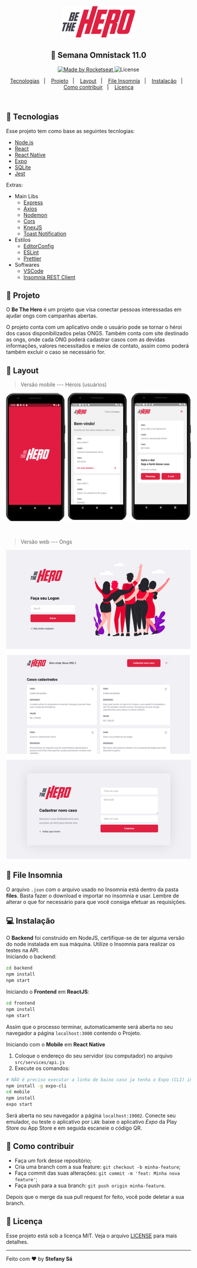 <h1 align="center">
    <img alt="Semana OmniStack" src="frontend/src/assets/logo.svg" width="200px" />
</h1>

<h2 align="center">
  🚀 Semana Omnistack 11.0
</h2>
<p align="center">
  <a href="https://rocketseat.com.br">
    <img alt="Made by Rocketseat" src="https://img.shields.io/badge/made%20by-Rocketseat-red">
  </a>
  <img alt="License" src="https://img.shields.io/badge/license-MIT-red">
</p>

<p align="center">
  <a href="#rocket-tecnologias">Tecnologias</a>&nbsp;&nbsp;&nbsp;|&nbsp;&nbsp;&nbsp;
  <a href="#pushpin-projeto">Projeto</a>&nbsp;&nbsp;&nbsp;|&nbsp;&nbsp;&nbsp;
  <a href="#art-layout">Layout</a>&nbsp;&nbsp;&nbsp;|&nbsp;&nbsp;&nbsp;
  <a href="#file_folder-file-insomnia">File Insomnia</a>&nbsp;&nbsp;&nbsp;|&nbsp;&nbsp;&nbsp;
  <a href="#computer-instalacao">Instalação</a>&nbsp;&nbsp;&nbsp;|&nbsp;&nbsp;&nbsp;
  <a href="#thinking-como-contribuir">Como contribuir</a>&nbsp;&nbsp;&nbsp;|&nbsp;&nbsp;&nbsp;
  <a href="#memo-licença">Licença</a>
</p>

<br>

## :rocket: Tecnologias

Esse projeto tem como base as seguintes tecnlogias:

- [Node.js](https://nodejs.org/en/)
- [React](https://reactjs.org)
- [React Native](https://facebook.github.io/react-native/)
- [Expo](https://expo.io/)
- [SQLite](https://www.sqlite.org/index.html)
- [Jest](https://jestjs.io/)

Extras:

- Main Libs
  - [Express](https://expressjs.com/pt-br/)
  - [Axios](https://github.com/axios/axios)
  - [Nodemon](https://nodemon.io/)
  - [Cors](https://www.npmjs.com/package/cors)
  - [KnexJS](http://knexjs.org/)
  - [Toast Notification](https://github.com/jossmac/react-toast-notifications)
- Estilos
  - [EditorConfig](https://editorconfig.org/)
  - [ESLint](https://eslint.org/)
  - [Prettier](https://prettier.io/)
- Softwares
  - [VSCode](https://code.visualstudio.com/)
  - [Insomnia REST Client](https://insomnia.rest/)

##  :pushpin: Projeto

O **Be The Hero** é um projeto que visa conectar pessoas interessadas em ajudar ongs com campanhas abertas. 

O projeto conta com um aplicativo onde o usuário pode se tornar o héroi dos casos disponibilizados pelas ONGS. Também conta com site destinado as ongs, onde cada ONG poderá cadastrar casos com as devidas informações, valores necessitados e meios de contato, assim como poderá também excluir o caso se necessário for.  

## :art: Layout

> Versão mobile --- Hérois (usuários)

![versao mobile](files/mobile-be-the-hero.png)


<br>

> Versão web --- Ongs

![versao mobile](files/web-be-the-hero-all.png)

 

## :file_folder: File Insomnia

O arquivo `.json` com o arquivo usado no Insomnia está dentro da pasta **files**. Basta fazer o download e importar no insomnia e usar. Lembre de alterar o que for necessário para que você consiga efetuar as requisições. 

## :computer: Instalação

O **Backend** foi construido em NodeJS, certifique-se de ter alguma versão do node instalada em sua máquina. Utilize o Insomnia para realizar os testes na API. 
<br>
Iniciando o backend: <br>
```bash
cd backend
npm install
npm start
```
Iniciando o **Frontend** em **ReactJS**:
<br>
```bash
cd frontend
npm install
npm start
```
Assim que o processo terminar, automaticamente será aberta no seu navegador a página `localhost:3000` contendo o Projeto.  

Iniciando com o **Mobile** em **React Native**
1. Coloque o endereço do seu servidor (ou computador) no arquivo `src/services/api.js`
2. Execute os comandos:
```bash
# NÃO é preciso executar a linha de baixo caso ja tenha o Expo (CLI) instalado!
npm install -g expo-cli
cd mobile
npm install
expo start
```
Será aberta no seu navegador a página `localhost:19002`. Conecte seu emulador, ou teste o aplicativo por `LAN`: baixe o aplicativo *Expo* da Play Store ou App Store e em seguida escaneie o código QR.



## :thinking: Como contribuir

- Faça um fork desse repositório;
- Cria uma branch com a sua feature: `git checkout -b minha-feature`;
- Faça commit das suas alterações: `git commit -m 'feat: Minha nova feature'`;
- Faça push para a sua branch: `git push origin minha-feature`.

Depois que o merge da sua pull request for feito, você pode deletar a sua branch.

## :memo: Licença

Esse projeto está sob a licença MIT. Veja o arquivo [LICENSE](LICENSE.md) para mais detalhes.

---

Feito com ❤️ by **Stefany Sá**
